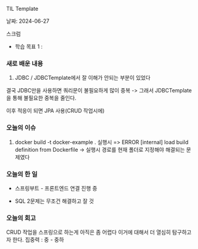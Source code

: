 TIL Template

날짜: 2024-06-27

스크럼
- 학습 목표 1 : 

### 새로 배운 내용

1. JDBC / JDBCTemplate에서 잘 이해가 안되는 부분이 있었다

결국 JDBC만을 사용하면 쿼리문이 불필요하게 많이 중복 -> 그래서 JDBCTemplate을 통해 불필요한 중복을 줄인다.

이후 적응이 되면 JPA 사용(CRUD 작업시에)


### 오늘의 이슈
1. docker build -t docker-example . 실행시  => ERROR [internal] load build definition from Dockerfile 
-> 실행시 경로를 현재 폴더로 지정해야 해결되는 문제였다

### 오늘의 한 일


- 스프링부트 - 프론트엔드 연결 진행 중

- SQL 2문제는 무조건 해결하고 잘 것
### 오늘의 회고
CRUD 작업을 스프링으로 하는게 아직은 좀 어렵다
이거에 대해서 더 열심히 탐구하고자 한다.
집중력 : 중 - 중하

